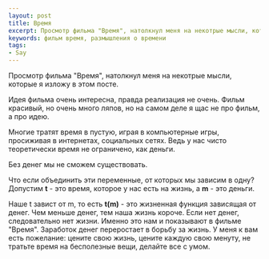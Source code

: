```yaml
---
layout: post
title: Время
excerpt: Просмотр фильма "Время", натолкнул меня на некотрые мысли, которые я изложу в этом посте.
keywords: фильм время, размышления о времени
tags:
- Say
---
```


Просмотр фильма "Время", натолкнул меня на некотрые мысли, которые я изложу в этом посте.

Идея фильма очень интересна, правда реализация не очень. Фильм красивый, но очень много ляпов, но на самом деле я щас не про фильм, а про идею.

Многие тратят время в пустую, играя в компьютерные игры, просиживая в интернетах, социальных сетях. Ведь у нас чисто теоретически время не ограничено, как деньги.

Без денег мы не сможем существовать.

Что если объединить эти переменные, от которых мы зависим в одну?
Допустим **t** - это время, которое у нас есть на жизнь, а **m** - это деньги.

Наше t завист от m, то есть **t(m)** - это жизненная функция зависящая от денег.
Чем меньше денег, тем наша жизнь короче. Если нет денег, следовательно нет жизни.
Именно это нам и показывают в фильме "Время". Заработок денег переростает в борьбу за жизнь.
У меня к вам есть пожелание: цените свою жизнь, цените каждую свою менуту, не тратьте время на бесполезные вещи, делайте все с умом.